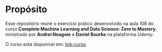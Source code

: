 # Propósito 

Esse repositório reúne o exercício prático desenvolvido na aula 108 do curso **Complete Machine Learning and Data Science: Zero to Mastery**, ministrado por **Andrei Neagoie** e **Daniel Bourke** na plataforma *Udemy*.

O curso está disponível em: [link-curso](https://www.udemy.com/course/complete-machine-learning-and-data-science-zero-to-mastery)
